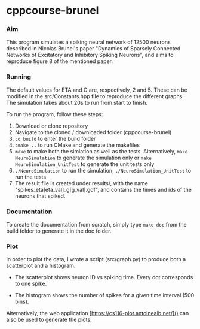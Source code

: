 # cppcourse-brunel

### Aim
This program simulates a spiking neural network of 12500 neurons described in Nicolas Brunel's paper "Dynamics of Sparsely Connected Networks of Excitatory and Inhibitory Spiking Neurons", and aims to reproduce figure 8 of the mentioned paper.


### Running
The default values for ETA and G are, respectively, 2 and 5. These can be modified in the src/Constants.hpp file to reproduce the different graphs.
The simulation takes about 20s to run from start to finish.

To run the program, follow these steps:

1. Download or clone repository
2. Navigate to the cloned / downloaded folder (cppcourse-brunel)
3. `cd build` to enter the build folder
4. `cmake ..` to run CMake and generate the makefiles
5. `make` to make both the simlation as well as the tests. Alternatively, `make NeuroSimulation` to generate the simulation only or `make NeuroSimulation_UnitTest` to generate the unit tests only
6. `./NeuroSimulation` to run the simulation, `./NeuroSimulation_UnitTest` to run the tests
7. The result file is created under results/, with the name "spikes_eta[eta_val]_g[g_val].gdf", and contains the times and ids of the neurons that spiked.


### Documentation
To create the documentation from scratch, simply type `make doc` from the build folder to generate it in the doc folder.


### Plot
In order to plot the data, I wrote a script (src/graph.py) to produce both a scatterplot and a histogram.

* The scatterplot shows neuron ID vs spiking time. Every dot corresponds to one spike.

* The histogram shows the number of spikes for a given time interval (500 bins).

Alternatively, the web application [https://cs116-plot.antoinealb.net/]() can also be used to generate the plots.
